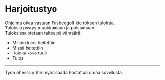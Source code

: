# Harjoitustyo
Ohjelma ottaa vastaan Frisbeegolf kierroksen tuloksia.  
Tuloksia pystyy muokkamaan ja poistamaan.  
Tuloksissa otetaan taltee päivämäärä: 
- Milloin tulos heitettiin
- Missä heitettiin
- Kuinka kova tuuli
- Tulos  

---
Työn ohessa yritin myös saada hostattua omaa sovellusta.
